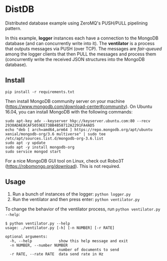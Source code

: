 # DistDB

Distributed database example using ZeroMQ's PUSH/PULL pipelining pattern.

In this example, **logger** instances each have a connection to the MongoDB database (and can concurrently write into it). The **ventilator** is a process that outputs messages via PUSH (over TCP). The messages are *fair-queued* among the logger clients that then PULL the messages and process them (concurrently write the received JSON structures into the MongoDB database).


## Install

```shell
pip install -r requirements.txt
```

Then install MongoDB community server on your machine (https://www.mongodb.com/download-center#community). On Ubuntu 16.04, you can install MongoDB with the following commands:

```shell
sudo apt-key adv --keyserver hkp://keyserver.ubuntu.com:80 --recv 2930ADAE8CAF5059EE73BB4B58712A2291FA4AD5
echo "deb [ arch=amd64,arm64 ] https://repo.mongodb.org/apt/ubuntu xenial/mongodb-org/3.6 multiverse" | sudo tee /etc/apt/sources.list.d/mongodb-org-3.6.list
sudo apt -y update
sudo apt -y install mongodb-org
sudo service mongod start
```

For a nice MongoDB GUI tool on Linux, check out Robo3T (https://robomongo.org/download). This is not required.


## Usage

1. Run a bunch of instances of the logger: `python logger.py`
2. Run the ventilator and then press enter: `python ventilator.py`

To change the behavior of the ventilator process, run `python ventilator.py --help`:

```
$ python ventilator.py --help
usage: ./ventilator.py [-h] [-n NUMBER] [-r RATE]

optional arguments:
  -h, --help            show this help message and exit
  -n NUMBER, --number NUMBER
                        number of documents to send
  -r RATE, --rate RATE  data send rate in Hz
```